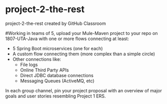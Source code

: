 # project-2-the-rest
project-2-the-rest created by GitHub Classroom

#Working in teams of 5, upload your Mule-Maven project to your repo on 1807-UTA-Java with one or more flows connecting at least:
- 5 Spring Boot microservices (one for each)
- A custom flow connecting them (more complex than a simple circle)
- Other connections like:
    - File logs
    - Online Third Party APIs
    - Direct JDBC database connections
    - Messaging Queues (ActiveMQ, etc)
    
In each group channel, pin your project proposal with an overview of major goals and user stories resembling Project 1 ERS.

